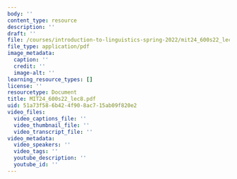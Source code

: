 ```yaml
---
body: ''
content_type: resource
description: ''
draft: ''
file: /courses/introduction-to-linguistics-spring-2022/mit24_600s22_lec8.pdf
file_type: application/pdf
image_metadata:
  caption: ''
  credit: ''
  image-alt: ''
learning_resource_types: []
license: ''
resourcetype: Document
title: MIT24_600s22_lec8.pdf
uid: 51a73f58-6b42-4f90-8ac7-15ab09f820e2
video_files:
  video_captions_file: ''
  video_thumbnail_file: ''
  video_transcript_file: ''
video_metadata:
  video_speakers: ''
  video_tags: ''
  youtube_description: ''
  youtube_id: ''
---
```

